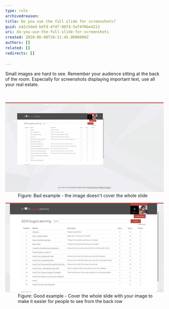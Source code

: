 ```yaml
---
type: rule
archivedreason: 
title: Do you use the full slide for screenshots?
guid: e42c5ded-bdfd-474f-8074-5af4f6be4213
uri: do-you-use-the-full-slide-for-screenshots
created: 2010-06-08T10:11:45.0000000Z
authors: []
related: []
redirects: []

---
```



Small images are hard to see. Remember your audience sitting at the back of the room. Especially for screenshots displaying important text, use all your real estate. 
<br>
<br><excerpt class='endintro'></excerpt><br>
<dl class="badImage"><dt>
      <img src="badSmall.jpg" alt="" /> 
   </dt><dd>Figure: Bad example - the image doesn't cover the whole slide</dd></dl><dl class="goodImage"><dt>
      <img src="goodbig.jpg" alt="" /> 
   </dt> 
   <dd>Figure: Good example - Cover the whole slide with your image to make it easier for people to see from the back row</dd></dl>



